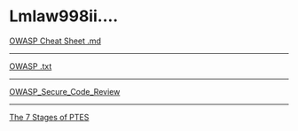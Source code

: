 # Lmlaw998ii....
[OWASP Cheat Sheet .md](https://github.com/fightMMC0lub/xkiosnuyc/blob/main/OWSAP.md)

-----

[OWASP .txt](https://github.com/fightMMC0lub/xkiosnuyc/blob/main/owsap.txt)

-----

[OWASP_Secure_Code_Review](https://github.com/fightMMC0lub/xkiosnuyc/blob/main/OWASP_Secure_Code_Review_1695566598.pdf)

-----

[The 7 Stages of PTES](https://github.com/fightMMC0lub/xkiosnuyc/blob/main/PTES.md)
